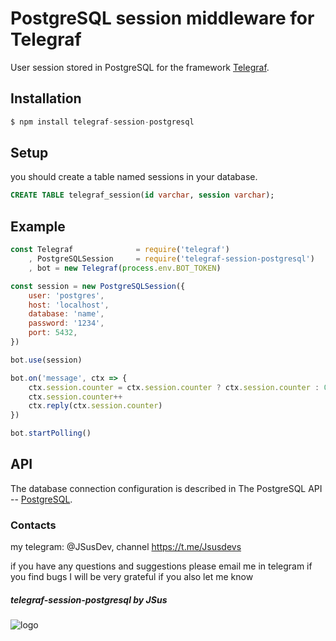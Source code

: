 # PostgreSQL session middleware for Telegraf

User session stored in PostgreSQL for the framework [Telegraf](https://github.com/telegraf/telegraf).

## Installation

```js
$ npm install telegraf-session-postgresql
```

## Setup

you should create a table named sessions in your database.
```SQL
CREATE TABLE telegraf_session(id varchar, session varchar);
```

## Example

```js
const Telegraf              = require('telegraf')
    , PostgreSQLSession     = require('telegraf-session-postgresql')
    , bot = new Telegraf(process.env.BOT_TOKEN)

const session = new PostgreSQLSession({
    user: 'postgres',
	host: 'localhost',
	database: 'name',
	password: '1234',
	port: 5432,
})

bot.use(session)

bot.on('message', ctx => {
	ctx.session.counter = ctx.session.counter ? ctx.session.counter : 0
	ctx.session.counter++
	ctx.reply(ctx.session.counter)
})

bot.startPolling()
```

## API
The database connection configuration is described in The PostgreSQL API -- [PostgreSQL](https://node-postgres.com).

### Contacts 

my telegram: @JSusDev, channel https://t.me/Jsusdevs

if you have any questions and suggestions please email me in telegram if you find bugs I will be very grateful if you also let me know

##### telegraf-session-postgresql by JSus
![logo](https://jsusdev.github.io/home-page/logo/logo_40.png?, "By JSus")

